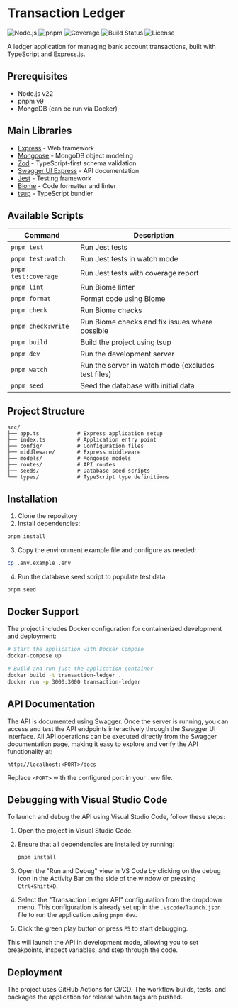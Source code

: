 # Transaction Ledger

![Node.js](https://img.shields.io/badge/node-v22-brightgreen)
![pnpm](https://img.shields.io/badge/pnpm-v9-blue)
![Coverage](https://img.shields.io/badge/coverage-100%25-brightgreen)
![Build Status](https://img.shields.io/github/actions/workflow/status/username/repo/ci.yml)
![License](https://img.shields.io/badge/license-MIT-blue)

A ledger application for managing bank account transactions, built with TypeScript and Express.js.

## Prerequisites

- Node.js v22
- pnpm v9
- MongoDB (can be run via Docker)

## Main Libraries

- [Express](https://expressjs.com/) - Web framework
- [Mongoose](https://mongoosejs.com/) - MongoDB object modeling
- [Zod](https://zod.dev/) - TypeScript-first schema validation
- [Swagger UI Express](https://github.com/scottie1984/swagger-ui-express) - API documentation
- [Jest](https://jestjs.io/) - Testing framework
- [Biome](https://biomejs.dev/) - Code formatter and linter
- [tsup](https://github.com/egoist/tsup) - TypeScript bundler

## Available Scripts

| Command | Description |
|---------|-------------|
| `pnpm test` | Run Jest tests |
| `pnpm test:watch` | Run Jest tests in watch mode |
| `pnpm test:coverage` | Run Jest tests with coverage report |
| `pnpm lint` | Run Biome linter |
| `pnpm format` | Format code using Biome |
| `pnpm check` | Run Biome checks |
| `pnpm check:write` | Run Biome checks and fix issues where possible |
| `pnpm build` | Build the project using tsup |
| `pnpm dev` | Run the development server |
| `pnpm watch` | Run the server in watch mode (excludes test files) |
| `pnpm seed` | Seed the database with initial data |

## Project Structure

```
src/
├── app.ts            # Express application setup
├── index.ts          # Application entry point
├── config/           # Configuration files
├── middleware/       # Express middleware
├── models/           # Mongoose models
├── routes/           # API routes
├── seeds/            # Database seed scripts
└── types/            # TypeScript type definitions
```

## Installation

1. Clone the repository
2. Install dependencies:

```bash
pnpm install
```

3. Copy the environment example file and configure as needed:

```bash
cp .env.example .env
```

4. Run the database seed script to populate test data:

```bash
pnpm seed
```

## Docker Support

The project includes Docker configuration for containerized development and deployment:

```bash
# Start the application with Docker Compose
docker-compose up

# Build and run just the application container
docker build -t transaction-ledger . 
docker run -p 3000:3000 transaction-ledger
```

## API Documentation

The API is documented using Swagger. Once the server is running, you can access and test the API endpoints interactively through the Swagger UI interface. All API operations can be executed directly from the Swagger documentation page, making it easy to explore and verify the API functionality at:

```
http://localhost:<PORT>/docs
```

Replace `<PORT>` with the configured port in your `.env` file.

## Debugging with Visual Studio Code

To launch and debug the API using Visual Studio Code, follow these steps:

1. Open the project in Visual Studio Code.
2. Ensure that all dependencies are installed by running:

   ```bash
   pnpm install
   ```

3. Open the "Run and Debug" view in VS Code by clicking on the debug icon in the Activity Bar on the side of the window or pressing `Ctrl+Shift+D`.
4. Select the "Transaction Ledger API" configuration from the dropdown menu. This configuration is already set up in the `.vscode/launch.json` file to run the application using `pnpm dev`.
5. Click the green play button or press `F5` to start debugging.

This will launch the API in development mode, allowing you to set breakpoints, inspect variables, and step through the code.

## Deployment

The project uses GitHub Actions for CI/CD. The workflow builds, tests, and packages the application for release when tags are pushed.

